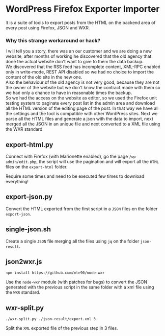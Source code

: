 # WordPress Firefox Exporter Importer

It is a suite of tools to export posts from the HTML on the backend area of every post using Firefox, JSON and WXR.  

### Why this strange workaround or hack?
I will tell you a story, there was an our customer and we are doing a new website, after months of working he discovered that the old agency that done the actual website don't want to give to them the data backup.  
We discovered that the RSS feed has incomplete content, XML-RPC enabled only in write-mode, REST API disabled so we had no choice to import the content of the old site in the new one.  
Also the behaviour of the old agency is not very good, because they are not the owner of the website but we don't know the contract made with them so we had only a chance to have in reasonable times the backup.   
So we had the access on the website as editor, so we used the Firefox unit testing system to paginate every post list in the admin area and download all the HTML version of the editing page of the post. In that way we have all the settings and the tool is compatible with other WordPress sites. Next we parse all the HTML files and generate a json with the data to import, next merged all the JSON in an unique file and next converted to a XML file using the WXR standard. 

## export-html.py

Connect with Firefox (with Marionette enabled), go the page `/wp-admin/edit.php`, the script will use the pagination and will export all the `HTML` files on the `export-html` folder.

Require some times and need to be executed few times to download everything!

## export-json.py

Convert the HTML exported from the first script in a `JSON` files on the folder `export-json`.

## single-json.sh

Create a single `JSON` file merging all the files using `jq` on the folder `json-result`.

## json2wxr.js

```
npm install https://github.com/mte90/node-wxr
```

Use the `node-wxr` module (with patches for bugs) to convert the JSON generated with the previous script in the same folder with a xml file using the `WXR` standard.

## wxr-split.py

```
./wxr-split.py ./json-result/export.xml 3
```

Split the `XML` exported file of the previous step in 3 files.
